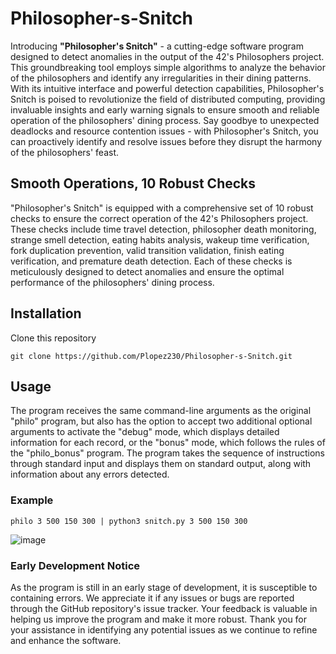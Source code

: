 # Philosopher-s-Snitch
Introducing **"Philosopher's Snitch"** - a cutting-edge software program designed to detect anomalies in the output of the 42's Philosophers project. This groundbreaking tool employs simple algorithms to analyze the behavior of the philosophers and identify any irregularities in their dining patterns. With its intuitive interface and powerful detection capabilities, Philosopher's Snitch is poised to revolutionize the field of distributed computing, providing invaluable insights and early warning signals to ensure smooth and reliable operation of the philosophers' dining process. Say goodbye to unexpected deadlocks and resource contention issues - with Philosopher's Snitch, you can proactively identify and resolve issues before they disrupt the harmony of the philosophers' feast.

## Smooth Operations, 10 Robust Checks
"Philosopher's Snitch" is equipped with a comprehensive set of 10 robust checks to ensure the correct operation of the 42's Philosophers project. These checks include time travel detection, philosopher death monitoring, strange smell detection, eating habits analysis, wakeup time verification, fork duplication prevention, valid transition validation, finish eating verification, and premature death detection. Each of these checks is meticulously designed to detect anomalies and ensure the optimal performance of the philosophers' dining process.

## Installation
Clone this repository
```
git clone https://github.com/Plopez230/Philosopher-s-Snitch.git
```
## Usage
The program receives the same command-line arguments as the original "philo" program, but also has the option to accept two additional optional arguments to activate the "debug" mode, which displays detailed information for each record, or the "bonus" mode, which follows the rules of the "philo_bonus" program. The program takes the sequence of instructions through standard input and displays them on standard output, along with information about any errors detected.
### Example
```
philo 3 500 150 300 | python3 snitch.py 3 500 150 300
```
![image](https://user-images.githubusercontent.com/4245390/233247607-f1475670-4e59-4a59-adba-44f3ed1d9759.png)

### Early Development Notice
As the program is still in an early stage of development, it is susceptible to containing errors. We appreciate it if any issues or bugs are reported through the GitHub repository's issue tracker. Your feedback is valuable in helping us improve the program and make it more robust. Thank you for your assistance in identifying any potential issues as we continue to refine and enhance the software.
